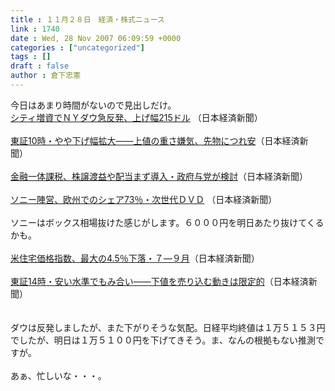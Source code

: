 ```yaml
---
title : １１月２８日　経済・株式ニュース
link : 1740
date : Wed, 28 Nov 2007 06:09:59 +0000
categories : ["uncategorized"]
tags : []
draft : false
author : 倉下忠憲
---
```


今日はあまり時間がないので見出しだけ。<BR><A HREF="http://www.nikkei.co.jp/news/main/20071128AT2M2801028112007.html" TARGET="_blank">シティ増資でＮＹダウ急反発、上げ幅215ドル</A> （日本経済新聞）<BR><BR><A HREF="http://www.nikkei.co.jp/news/market/20071128m1ds0iss1228.html" TARGET="_blank">東証10時・やや下げ幅拡大――上値の重さ嫌気、先物につれ安</A>（日本経済新聞）<BR><BR><A HREF="http://www.nikkei.co.jp/news/seiji/20071128AT3S2702727112007.html" TARGET="_blank">金融一体課税、株譲渡益や配当まず導入・政府与党が検討</A>（日本経済新聞）<BR><BR><A HREF="http://www.nikkei.co.jp/news/main/20071128AT2M2800O28112007.html" TARGET="_blank">ソニー陣営、欧州でのシェア73％・次世代ＤＶＤ</A> （日本経済新聞）<BR><BR>ソニーはボックス相場抜けた感じがします。６０００円を明日あたり抜けてくるかも。<BR><BR><A HREF="http://www.nikkei.co.jp/news/main/20071128AT2M2800Z28112007.html" TARGET="_blank">米住宅価格指数、最大の4.5％下落・７―９月</A>（日本経済新聞）<BR><BR><A HREF="http://www.nikkei.co.jp/news/market/20071128m1ds0iss1528.html" TARGET="_blank">東証14時・安い水準でもみ合い――下値を売り込む動きは限定的</A>（日本経済新聞）<BR><BR><BR>ダウは反発しましたが、また下がりそうな気配。日経平均終値は１万５１５３円でしたが、明日は１万５１００円を下げてきそう。ま、なんの根拠もない推測ですが。<BR><BR>あぁ、忙しいな・・・。<BR><br><br>
